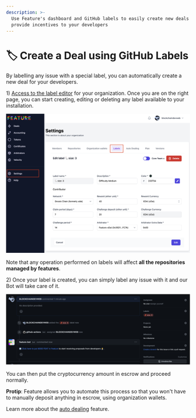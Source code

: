 ```yaml
---
description: >-
  Use Feature's dashboard and GitHub labels to easily create new deals to
  provide incentives to your developers
---
```


# 🏷 Create a Deal using GitHub Labels

By labelling any issue with a special label, you can automatically create a new deal for your developers.

1\) [Access to the label editor](https://dashboard.feature.sh/settings/labels) for your organization. Once you are on the right page, you can start creating, editing or deleting any label available to your installation.

![Feature's Label Editor](../.gitbook/assets/capture-dashboard-label-contributor.png)

Note that any operation performed on labels will affect **all the repositories managed by features**.

2\) Once your label is created, you can simply label any issue with it and our Bot will take care of it.

![Manually create a deal with a label](../.gitbook/assets/capture-github-label-without-auto-deal.png)

You can then put the cryptocurrency amount in escrow and proceed normally.

**Protip**: Feature allows you to automate this process so that you won't have to manually deposit anything in escrow, using organization wallets.

Learn more about the [auto dealing](https://docs.feature.sh/guides/auto-dealing) feature.
